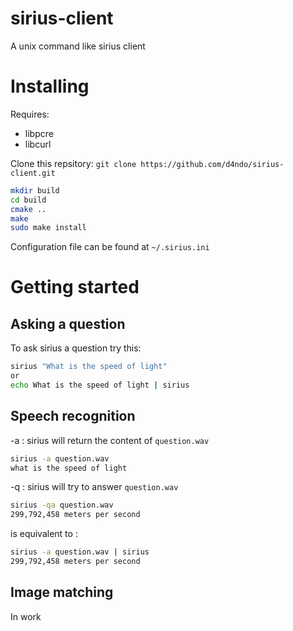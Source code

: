 # sirius-client
A unix command like sirius client
# Installing

Requires:

* libpcre
* libcurl

Clone this repsitory: `git clone https://github.com/d4ndo/sirius-client.git`

```bash
mkdir build
cd build
cmake ..
make
sudo make install
```
Configuration file can be found at `~/.sirius.ini`

# Getting started

## Asking a question
To ask sirius a question try this:
```bash
sirius "What is the speed of light"
or
echo What is the speed of light | sirius
```

## Speech recognition
-a : sirius will return the content of `question.wav`
```bash
sirius -a question.wav
what is the speed of light
```

-q : sirius will try to answer `question.wav`
```bash
sirius -qa question.wav
299,792,458 meters per second
```
is equivalent to :
```bash
sirius -a question.wav | sirius
299,792,458 meters per second
```
## Image matching

In work
